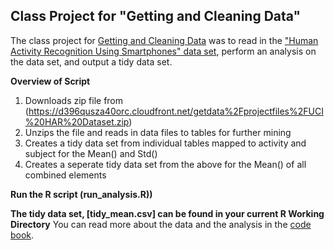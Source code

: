 ## Class Project for "Getting and Cleaning Data"

The class project for [Getting and Cleaning Data](https://www.coursera.org/course/getdata) was to read in the ["Human Activity Recognition Using Smartphones" data set](http://archive.ics.uci.edu/ml/datasets/Human+Activity+Recognition+Using+Smartphones), perform an analysis on the data set, and output a tidy data set.

**Overview of Script**

1. Downloads zip file from (https://d396qusza40orc.cloudfront.net/getdata%2Fprojectfiles%2FUCI%20HAR%20Dataset.zip)
2. Unzips the file and reads in data files to tables for further mining
3. Creates a tidy data set from individual tables mapped to activity and subject for the Mean() and Std()
4. Creates a seperate tidy data set from the above for the Mean() of all combined elements



**Run the R script (run_analysis.R))**

**The tidy data set, [tidy_mean.csv] can be found in your current R Working Directory**
You can read more about the data and the analysis in the [code book](CodeBook.md).
